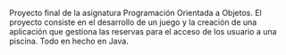 Proyecto final de la asignatura Programación Orientada a Objetos.
El proyecto consiste en el desarrollo de un juego y la creación de una aplicación que gestiona las reservas para el acceso de los usuario a una piscina.
Todo en hecho en Java.
